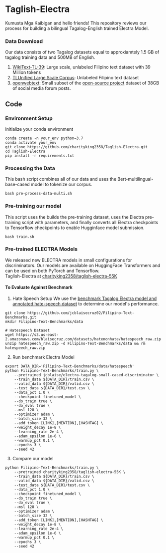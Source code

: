 # Taglish-Electra
Kumusta Mga Kaibigan and hello friends!
This repository reviews our process for building a bilingual Tagalog-English trained Electra Model. 


### Data Download
Our data consists of two Tagalog datasets equal to approxiamtely 1.5 GB of tagalog training data and 500MB of English. 
1) [WikiText-TL-39](https://s3.us-east-2.amazonaws.com/blaisecruz.com/datasets/wikitext-tl-39/wikitext-tl-39.zip): Large scale, unlabeled Filipino text dataset with 39 Million tokens 
2) [TLUnified Large Scale Corpus](https://www.blaisecruz.com/resources/): Unlabeled Filipino text dataset
3) [openwebtext](https://drive.google.com/drive/folders/1IaD_SIIB-K3Sij_-JjWoPy_UrWqQRdjx?usp=sharing): Small subset of the [open-source project](https://skylion007.github.io/OpenWebTextCorpus/) dataset of 38GB of social media forum posts. 

## Code 

### Environment Setup 
Initialize your conda environment 
```
conda create -n your_env python=3.7
conda activate your_env
git clone https://github.com/charityking2358/Taglish-Electra.git
cd Taglish-Electra
pip install -r requirements.txt
```
### Processing the Data
This bash script combines all of our data and uses the Bert-multilingual-base-cased model to tokenize our corpus. 
```
bash pre-process-data-multi.sh
```

### Pre-training our model 
This script uses the builds the pre-training dataset, uses the Electra pre-training script with parameters, and finally converts all Electra checkpoints to Tensorflow checkpoints to enable Hugginface model submission. 
```
bash train.sh
```
### Pre-trained ELECTRA Models
We released new ELECTRA models in small configurations for discriminators. Our models are available on HuggingFace Transformers and can be used on both PyTorch and Tensorflow. <br> 
Taglish-Electra at [charityking2358/taglish-electra-55K](https://huggingface.co/charityking2358/taglish-electra-55K)

#### To Evaluate Against Benchmark 
1) Hate Speech Setup
We use the [benchmark Tagalog Electra model and annotated hate-speech dataset](https://github.com/jcblaisecruz02/Filipino-Text-Benchmarks#pretrained-electra-models) to determine our model's performance. 
```
git clone https://github.com/jcblaisecruz02/Filipino-Text-Benchmarks.git
mkdir Filipino-Text-Benchmarks/data

# Hatespeech Dataset
wget https://s3.us-east-2.amazonaws.com/blaisecruz.com/datasets/hatenonhate/hatespeech_raw.zip
unzip hatespeech_raw.zip -d Filipino-Text-Benchmarks/data && rm hatespeech_raw.zip
```
2) Run benchmark Electra Model 
```
export DATA_DIR='Filipino-Text-Benchmarks/data/hatespeech'
python Filipino-Text-Benchmarks/train.py \
    --pretrained jcblaise/electra-tagalog-small-cased-discriminator \
    --train_data ${DATA_DIR}/train.csv \
    --valid_data ${DATA_DIR}/valid.csv \
    --test_data ${DATA_DIR}/test.csv \
    --data_pct 1.0 \
    --checkpoint finetuned_model \
    --do_train true \
    --do_eval true \
    --msl 128 \
    --optimizer adam \
    --batch_size 32 \
    --add_token [LINK],[MENTION],[HASHTAG] \
    --weight_decay 1e-8 \
    --learning_rate 2e-4 \
    --adam_epsilon 1e-6 \
    --warmup_pct 0.1 \
    --epochs 3 \
    --seed 42
```
3) Compare our model 
```
python Filipino-Text-Benchmarks/train.py \
    --pretrained charityking2358/taglish-electra-55K \
    --train_data ${DATA_DIR}/train.csv \
    --valid_data ${DATA_DIR}/valid.csv \
    --test_data ${DATA_DIR}/test.csv \
    --data_pct 1.0 \
    --checkpoint finetuned_model \
    --do_train true \
    --do_eval true \
    --msl 128 \
    --optimizer adam \
    --batch_size 32 \
    --add_token [LINK],[MENTION],[HASHTAG] \
    --weight_decay 1e-8 \
    --learning_rate 2e-4 \
    --adam_epsilon 1e-6 \
    --warmup_pct 0.1 \
    --epochs 3 \
    --seed 42
```

